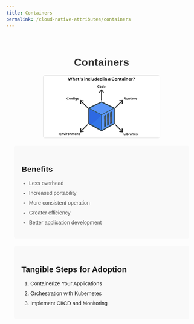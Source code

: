 ```yaml
---
title: Containers
permalink: /cloud-native-attributes/containers
---
```


<style>
  body {
    font-family: Arial, sans-serif;
  }

  .container {
    max-width: 800px;
    margin: 0 auto;
    padding: 20px;
    padding-bottom: 50px;
  }

  h1 {
    text-align: center;
    color: #333;
  }

  img {
    display: block;
    margin: 0 auto;
    max-width: 100%;
    height: auto;
    border: 1px solid #ddd;
    border-radius: 5px;
    margin-bottom: 20px;
  }

  p {
    line-height: 1.6;
    color: #555;
  }

  ul {
    padding-left: 20px;
    color: #555;
  }

  li {
    margin-bottom: 10px;
  }

  .benefits {
    background-color: #f9f9f9;
    padding: 20px;
    border-radius: 5px;
    margin-bottom: 20px;
  }

  .how-to-adopt {
    background-color: #f9f9f9;
    padding: 20px;
    border-radius: 5px;
    margin-bottom: 20px;
  }
</style>

<body>
  <div class="container">
    <h1>Containers</h1>
    <img src="/pictures/Containers1.png" alt="Containers Image">
    <div class="benefits">
      <h2>Benefits</h2>
      <ul>
        <li>Less overhead</li>
        <li>Increased portability</li>
        <li>More consistent operation</li>
        <li>Greater efficiency</li>
        <li>Better application development</li>
      </ul>
    </div>
    <div class="how-to-adopt">
      <h2>Tangible Steps for Adoption</h2>
      <ol>
        <li>Containerize Your Applications</li>
        <li>Orchestration with Kubernetes</li>
        <li>Implement CI/CD and Monitoring</li>
      </ol>
    </div>
  </div>
</body>

